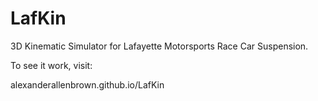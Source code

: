 # LafKin
3D Kinematic Simulator for Lafayette Motorsports Race Car Suspension.

To see it work, visit:

alexanderallenbrown.github.io/LafKin
